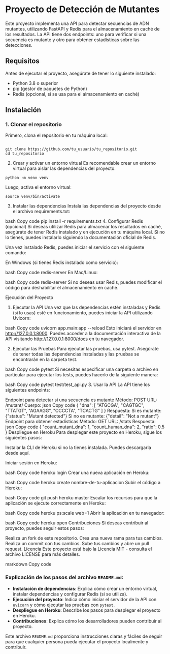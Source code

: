 # Proyecto de Detección de Mutantes

Este proyecto implementa una API para detectar secuencias de ADN mutantes, utilizando FastAPI y Redis para el almacenamiento en caché de los resultados. La API tiene dos endpoints: uno para verificar si una secuencia es mutante y otro para obtener estadísticas sobre las detecciones.

## Requisitos

Antes de ejecutar el proyecto, asegúrate de tener lo siguiente instalado:

- Python 3.8 o superior
- pip (gestor de paquetes de Python)
- Redis (opcional, si se usa para el almacenamiento en caché)

## Instalación

### 1. Clonar el repositorio

Primero, clona el repositorio en tu máquina local:

```

git clone https://github.com/tu_usuario/tu_repositorio.git
cd tu_repositorio

```


2. Crear y activar un entorno virtual
Es recomendable crear un entorno virtual para aislar las dependencias del proyecto:


```
python -m venv venv
```

Luego, activa el entorno virtual:

```
source venv/bin/activate
```


3. Instalar las dependencias
Instala las dependencias del proyecto desde el archivo requirements.txt:

bash
Copy code
pip install -r requirements.txt
4. Configurar Redis (opcional)
Si deseas utilizar Redis para almacenar los resultados en caché, asegúrate de tener Redis instalado y en ejecución en tu máquina local. Si no lo tienes, puedes instalarlo siguiendo la documentación oficial de Redis.

Una vez instalado Redis, puedes iniciar el servicio con el siguiente comando:

En Windows (si tienes Redis instalado como servicio):

bash
Copy code
redis-server
En Mac/Linux:

bash
Copy code
redis-server
Si no deseas usar Redis, puedes modificar el código para deshabilitar el almacenamiento en caché.

Ejecución del Proyecto
1. Ejecutar la API
Una vez que las dependencias estén instaladas y Redis (si lo usas) esté en funcionamiento, puedes iniciar la API utilizando Uvicorn:

bash
Copy code
uvicorn app.main:app --reload
Esto iniciará el servidor en http://127.0.0.1:8000. Puedes acceder a la documentación interactiva de la API visitando http://127.0.0.1:8000/docs en tu navegador.

2. Ejecutar las Pruebas
Para ejecutar las pruebas, usa pytest. Asegúrate de tener todas las dependencias instaladas y las pruebas se encontrarán en la carpeta test.

bash
Copy code
pytest
Si necesitas especificar una carpeta o archivo en particular para ejecutar los tests, puedes hacerlo de la siguiente manera:

bash
Copy code
pytest test/test_api.py
3. Usar la API
La API tiene los siguientes endpoints:

Endpoint para detectar si una secuencia es mutante
Método: POST
URL: /mutant/
Cuerpo:
json
Copy code
{
  "dna": [
    "ATGCGA",
    "CAGTGC",
    "TTATGT",
    "AGAAGG",
    "CCCCTA",
    "TCACTG"
  ]
}
Respuesta:
Si es mutante: {"status": "Mutant detected"}
Si no es mutante: {"detail": "Not a mutant"}
Endpoint para obtener estadísticas
Método: GET
URL: /stats
Respuesta:
json
Copy code
{
  "count_mutant_dna": 1,
  "count_human_dna": 2,
  "ratio": 0.5
}
Despliegue en Heroku
Para desplegar este proyecto en Heroku, sigue los siguientes pasos:

Instalar la CLI de Heroku si no la tienes instalada. Puedes descargarla desde aquí.

Iniciar sesión en Heroku:

bash
Copy code
heroku login
Crear una nueva aplicación en Heroku:

bash
Copy code
heroku create nombre-de-tu-aplicacion
Subir el código a Heroku:

bash
Copy code
git push heroku master
Escalar los recursos para que la aplicación se ejecute correctamente en Heroku:

bash
Copy code
heroku ps:scale web=1
Abrir la aplicación en tu navegador:

bash
Copy code
heroku open
Contribuciones
Si deseas contribuir al proyecto, puedes seguir estos pasos:

Realiza un fork de este repositorio.
Crea una nueva rama para tus cambios.
Realiza un commit con tus cambios.
Sube tus cambios y abre un pull request.
Licencia
Este proyecto está bajo la Licencia MIT - consulta el archivo LICENSE para más detalles.

markdown
Copy code

### Explicación de los pasos del archivo `README.md`:
- **Instalación de dependencias**: Explica cómo crear un entorno virtual, instalar dependencias y configurar Redis (si se utiliza).
- **Ejecución del proyecto**: Indica cómo iniciar el servidor de la API con `uvicorn` y cómo ejecutar las pruebas con `pytest`.
- **Despliegue en Heroku**: Describe los pasos para desplegar el proyecto en Heroku.
- **Contribuciones**: Explica cómo los desarrolladores pueden contribuir al proyecto.

Este archivo `README.md` proporciona instrucciones claras y fáciles de seguir para que cualquier persona pueda ejecutar el proyecto localmente y contribuir.